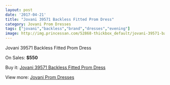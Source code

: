 ```yaml
---
layout: post
date: '2017-04-21'
title: "Jovani 39571 Backless Fitted Prom Dress"
category: Jovani Prom Dresses
tags: ["jovani","backless","brand","dresses","evening"]
image: http://img.princessan.com/52868-thickbox_default/jovani-39571-backless-fitted-prom-dress.jpg
---
```

Jovani 39571 Backless Fitted Prom Dress

On Sales: **$550**
<a href="https://www.princessan.com/en/jovani-prom-dresses/23817-jovani-39571-backless-fitted-prom-dress.html"><amp-img layout="responsive" width="600" height="600" src="//img.princessan.com/52868-thickbox_default/jovani-39571-backless-fitted-prom-dress.jpg" alt="Jovani 39571 Backless Fitted Prom Dress 0" /></a>
<a href="https://www.princessan.com/en/jovani-prom-dresses/23817-jovani-39571-backless-fitted-prom-dress.html"><amp-img layout="responsive" width="600" height="600" src="//img.princessan.com/52869-thickbox_default/jovani-39571-backless-fitted-prom-dress.jpg" alt="Jovani 39571 Backless Fitted Prom Dress 1" /></a>

Buy it: [Jovani 39571 Backless Fitted Prom Dress](https://www.princessan.com/en/jovani-prom-dresses/23817-jovani-39571-backless-fitted-prom-dress.html "Jovani 39571 Backless Fitted Prom Dress")

View more: [Jovani Prom Dresses](https://www.princessan.com/en/207-jovani-prom-dresses "Jovani Prom Dresses")
